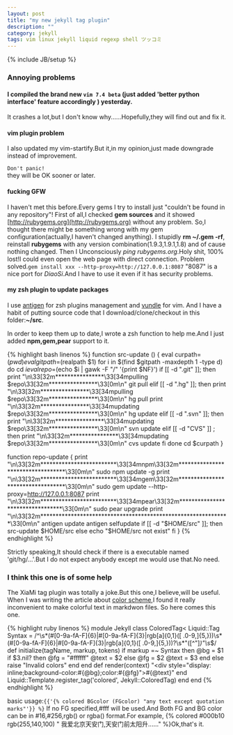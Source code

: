 ```yaml
---
layout: post
title: "my new jekyll tag plugin"
description: ""
category: jekyll
tags: vim linux jekyll liquid regexp shell ツッコミ
---
```

{% include JB/setup %}

### Annoying problems

#### I compiled the brand new ` vim 7.4 beta ` (just added 'better python interface' feature accordingly ) yesterday.

It crashes a lot,but I don't know why......Hopefully,they will find out and fix it.

#### vim plugin problem

I also updated my vim-startify.But it,in my opinion,just made downgrade instead of improvement.

`Don't panic!`<br/>
they will be OK sooner or later.

#### fucking GFW

I haven't met this before.Every gems I try to install just "couldn't be found in any repository"!
First of all,I checked **gem sources** and it showed [http://rubygems.org](http://rubygems.org) without any problem.
So,I thought there might be something wrong with my gem configuration(actually,I haven't changed anything).
I stupidly **rm ~/.gem -rf**, reinstall **rubygems** with any version combination(1.9.3,1.9.1,1.8) and of cause nothing changed.
Then I Unconsciously *ping rubygems.org*.Holy shit, 100% lost!I could even open the web page with direct connection.
Problem solved.`gem install xxx --http-proxy=http://127.0.0.1:8087`
"8087" is a nice port for *DiaoSi*.And I have to use it even if it has security problems.

#### my zsh plugin to update packages

I use [antigen](http://github.com/zsh-users/antigen) for zsh plugins management and [vundle](https://github.com/gmarik/vundle) for vim.
And I have a habit of putting source code that I download/clone/checkout in this folder:**~/src**.

In order to keep them up to date,I wrote a zsh function to help me.And I just added **npm,gem,pear** support to it.

{% highlight bash linenos %}
function src-update () {
    eval curpath=$(pwd)
    eval gitpath=$(realpath $1)
    for i in $(find $gitpath -maxdepth 1 -type d)
        do
            cd $i
            eval repo=$(echo $i | gawk -F "/" '{print $NF}')
            if [[ -d ".git" ]]; then
                print "\n\33[32m****************\33[34mpulling $repo\33[32m****************\33[0m\n"
                git pull
            elif [[ -d ".hg" ]]; then
                print "\n\33[32m****************\33[34mpulling $repo\33[32m****************\33[0m\n"
                hg pull
                print "\n\33[32m****************\33[34mupdating $repo\33[32m****************\33[0m\n"
                hg update
            elif [[ -d ".svn" ]]; then
                print "\n\33[32m****************\33[34mupdating $repo\33[32m****************\33[0m\n"
                svn update
            elif [[ -d "CVS" ]] ; then
                print "\n\33[32m****************\33[34mupdating $repo\33[32m****************\33[0m\n"
                cvs update
            fi
        done
        cd $curpath
}

function repo-update {
    print "\n\33[32m*************************\33[34mnpm\33[32m**********************************\33[0m\n"
    sudo npm update -g
    print "\n\33[32m*************************\33[34mgem\33[32m**********************************\33[0m\n"
    sudo gem update --http-proxy=http://127.0.0.1:8087
    print "\n\33[32m*************************\33[34mpear\33[32m*********************************\33[0m\n"
    sudo pear upgrade
    print "\n\33[32m**************************************************************\33[0m\n"
    antigen update
    antigen selfupdate
    if [[ -d "$HOME/src" ]]; then
        src-update $HOME/src
    else
        echo "$HOME/src not exist"
    fi
}
{% endhighlight %}

Strictly speaking,It should check if there is a executable named 'git/hg/...'.But I do not expect anybody except me would use that.No need.

### I think this one is of some help

The XiaMi tag plugin was totally a joke.But this one,I believe,will be useful.
When I was writing the article about [color scheme](/fun/2013/07/25/youtube-geek-week-easter-egg/),I found it really inconvenient to make colorful text in markdwon files.
So here comes this one.

{% highlight ruby linenos %}
module Jekyll
class ColoredTag< Liquid::Tag
    Syntax = /^\s*(#[0-9a-fA-F]{6}|#[0-9a-fA-F]{3}|rgb[a]{0,1}\([ .0-9,]{5,}\))\s*(#[0-9a-fA-F]{6}|#[0-9a-fA-F]{3}|rgb[a]{0,1}\([ .0-9,]{5,}\))?\s*"([^"]*)"\s*$/
    def initialize(tagName, markup, tokens)
        if markup =~ Syntax then
            @bg = $1
            if $3.nil? then
                @fg = "#ffffff"
                @text = $2
            else
                @fg = $2
                @text = $3
            end
        else
            raise "Invalid colors"
        end
    end
    def render(context)
        "<div style=\"display: inline;background-color:#{@bg};color:#{@fg}\">#{@text}</div>"
    end
    Liquid::Template.register_tag('colored', Jekyll::ColoredTag)
end
end
{% endhighlight %}

basic usage:`{{'{% colored BGcolor (FGcolor) "any text except quotation marks"'}} %}`
If no FG specified,#fff will be used.And Both FG and BG color can be in #16,#256,rgb() or rgba() format.For example,
{% colored #000b10 rgb(255,140,100) " 我爱北京天安门,天安门前太阳升......" %}Ok,that's it.
